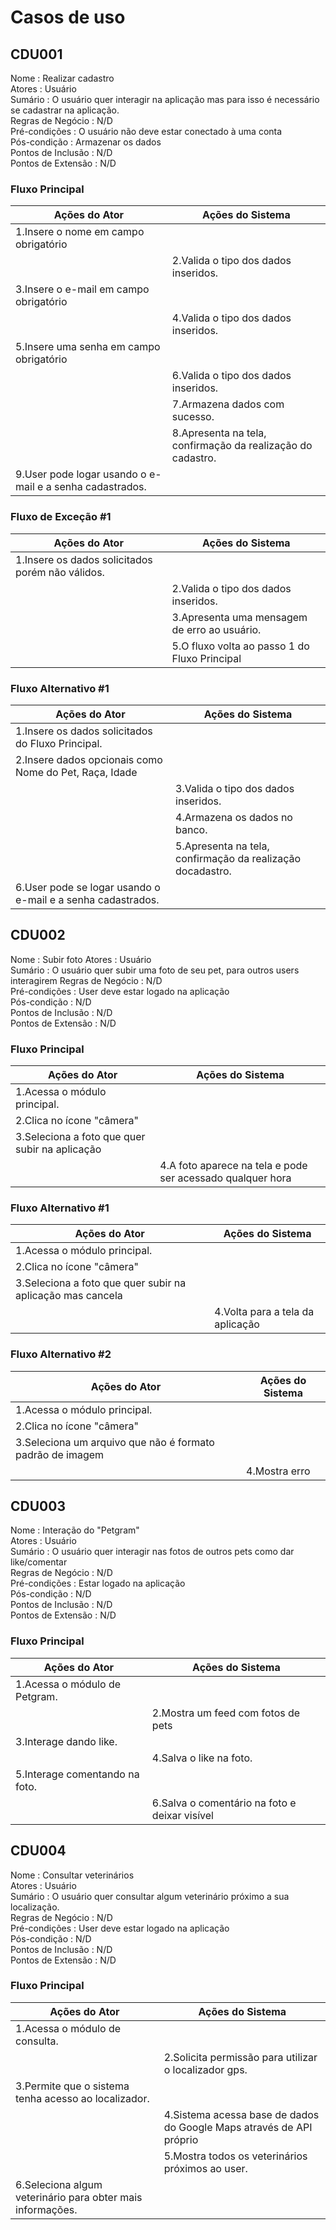 # Casos de uso

## CDU001
Nome : Realizar cadastro  
Atores :	Usuário  
Sumário	: O usuário quer interagir na aplicação mas para isso é necessário se cadastrar na aplicação.  
Regras de Negócio :	N/D  
Pré-condições	: O usuário não deve estar conectado à uma conta  
Pós-condição : Armazenar os dados  
Pontos de Inclusão :	N/D  
Pontos de Extensão :	N/D  

### Fluxo Principal
|                         Ações do Ator	                           |                          Ações do Sistema                         |
-------------------------------------------------------------------|--------------------------------------------------------------------
|1.Insere o nome em campo obrigatório                              |                                                                   |
|                                                                 | 2.Valida o tipo dos dados inseridos.|
|3.Insere o e-mail em campo obrigatório                           |                                                                   |
|                                                                 | 4.Valida o tipo dos dados inseridos.|
|5.Insere uma senha em campo obrigatório                                                                                          |
|                                                                 | 6.Valida o tipo dos dados inseridos.|
|                                                                  | 7.Armazena dados com sucesso.           |
|                                                                  | 8.Apresenta na tela, confirmação da realização do cadastro.        |
|9.User pode logar usando o e-mail e a senha cadastrados.        |                                                                   |


### Fluxo de Exceção #1
|                         Ações do Ator	                           |                          Ações do Sistema                         |
-------------------------------------------------------------------|--------------------------------------------------------------------
|1.Insere os dados solicitados porém não válidos.                  |                                                                   |
|                                                                  | 2.Valida o tipo dos dados inseridos.                              |
|                                                                  | 3.Apresenta uma mensagem de erro ao usuário.                      | |                                                                  | 4.O sistema limpa o(s) campo(s) errado(s).                        |
|                                                                  | 5.O fluxo volta ao passo 1 do Fluxo Principal                     |

### Fluxo Alternativo #1
|                         Ações do Ator	                           |                          Ações do Sistema                         |
-------------------------------------------------------------------|--------------------------------------------------------------------
|1.Insere os dados solicitados do Fluxo Principal.                 |                                                                   |
|2.Insere dados opcionais como Nome do Pet, Raça, Idade            |                                                                   |
|                                                                  | 3.Valida o tipo dos dados inseridos.                              |
|                                                                  | 4.Armazena os dados no banco.                                     |
|                                                                  | 5.Apresenta na tela, confirmação da realização docadastro.        |
|6.User pode se logar usando o e-mail e a senha cadastrados.       |      |                        


## CDU002
Nome : Subir foto 
Atores :	Usuário  
Sumário	: O usuário quer subir uma foto de seu pet, para outros users interagirem 
Regras de Negócio :	N/D  
Pré-condições	: User deve estar logado na aplicação  
Pós-condição : N/D  
Pontos de Inclusão :	N/D  
Pontos de Extensão :	N/D  

### Fluxo Principal
|                        Ações do Ator	                          |                          Ações do Sistema                         |
|-----------------------------------------------------------------|-------------------------------------------------------------------|
|1.Acessa o módulo principal.                                     |                                                                   |
|2.Clica no ícone "câmera"                                        |                                                                   |
|3.Seleciona a foto que quer subir na aplicação                   |                                                                   |
|                                                                 |4.A foto aparece na tela e pode ser acessado qualquer hora         |


### Fluxo Alternativo #1
|                        Ações do Ator	                          |                          Ações do Sistema                         |
|-----------------------------------------------------------------|-------------------------------------------------------------------|
|1.Acessa o módulo principal.                                     |                                                                   |
|2.Clica no ícone "câmera"                                        |                                                                   |
|3.Seleciona a foto que quer subir na aplicação mas cancela       |                                                                   |
|                                                                 |4.Volta para a tela da aplicação                                   |

### Fluxo Alternativo #2  
|                        Ações do Ator	                          |                          Ações do Sistema                         |
|-----------------------------------------------------------------|-------------------------------------------------------------------|
|1.Acessa o módulo principal.                                     |                                                                   |
|2.Clica no ícone "câmera"                                        |                                                                   |
|3.Seleciona um arquivo que não é formato padrão de imagem        |                                                                   |
|                                                                 |4.Mostra erro                                                      |

## CDU003

Nome : Interação do "Petgram"  
Atores :	Usuário  
Sumário	: O usuário quer interagir nas fotos de outros pets como dar like/comentar  
Regras de Negócio :	N/D  
Pré-condições	: Estar logado na aplicação  
Pós-condição : N/D  
Pontos de Inclusão :	N/D  
Pontos de Extensão :	N/D  

### Fluxo Principal
|                         Ações do Ator	                           |           Ações do Sistema                   |
|------------------------------------------------------------------|----------------------------------------------|
|1.Acessa o módulo de Petgram.                                     |                                              |
|                                                                  |2.Mostra um feed com fotos de pets            |
|3.Interage dando like.                                            |                                              |
|                                                                  |4.Salva o like na foto.                       |
|5.Interage comentando na foto.                                    |                                              |
|                                                                  |6.Salva o comentário na foto e deixar visível |

## CDU004
Nome : Consultar veterinários  
Atores :	Usuário  
Sumário	: O usuário quer consultar algum veterinário próximo a sua localização.  
Regras de Negócio :	N/D  
Pré-condições	: User deve estar logado na aplicação  
Pós-condição : N/D  
Pontos de Inclusão :	N/D  
Pontos de Extensão :	N/D  
 ### Fluxo Principal
|                        Ações do Ator	                          |                          Ações do Sistema                         |
|-----------------------------------------------------------------|-------------------------------------------------------------------|
|1.Acessa o módulo de consulta.                                   |                                                                   |
|                                                                 |2.Solicita permissão para utilizar o localizador gps.              |
|3.Permite que o sistema tenha acesso ao localizador.             |                                                                   |
|                                                                 |4.Sistema acessa base de dados do Google Maps através de API próprio|
|                                                                 |5.Mostra todos os veterinários próximos ao user.                   |
|6.Seleciona algum veterinário para obter mais informações.       |                                                                   |
